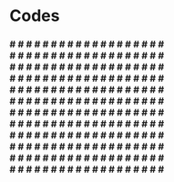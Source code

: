 # Codes

<h3>
# # # # # # # # # # # # # # # # # # # <br>
 # # # # # # # # # # # # # # # # # # # <br>
# # # # # # # # # # # # # # # # # # # <br>
 # # # # # # # # # # # # # # # # # # # <br>
# # # # # # # # # # # # # # # # # # # <br>
 # # # # # # # # # # # # # # # # # # # <br>
# # # # # # # # # # # # # # # # # # # <br>
 # # # # # # # # # # # # # # # # # # # <br>
# # # # # # # # # # # # # # # # # # # <br>
 # # # # # # # # # # # # # # # # # # # <br>
# # # # # # # # # # # # # # # # # # # <br>
 # # # # # # # # # # # # # # # # # # # <br>

</h3>
